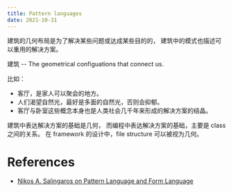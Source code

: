 ```yaml
---
title: Pattern languages
date: 2021-10-31
---
```


建筑的几何布局是为了解决某些问题或达成某些目的的，
建筑中的模式也描述可以重用的解决方案。

建筑 -- The geometrical configuations that connect us.

比如：
- 客厅，是家人可以聚会的地方。
- 人们渴望自然光，最好是多面的自然光，否则会抑郁。
- 客厅与卧室这些概念本身也是人类社会几千年来形成的解决方案的结晶。

建筑中表达解决方案的基础是几何，
而编程中表达解决方案的基础，主要是 class 之间的关系。
在 framework 的设计中，file structure 可以被视为几何。

# References

- [Nikos A. Salingaros on Pattern Language and Form Language](https://www.youtube.com/watch?v=RiGlhj-wyYo&ab_channel=SustasisCollaborative)
